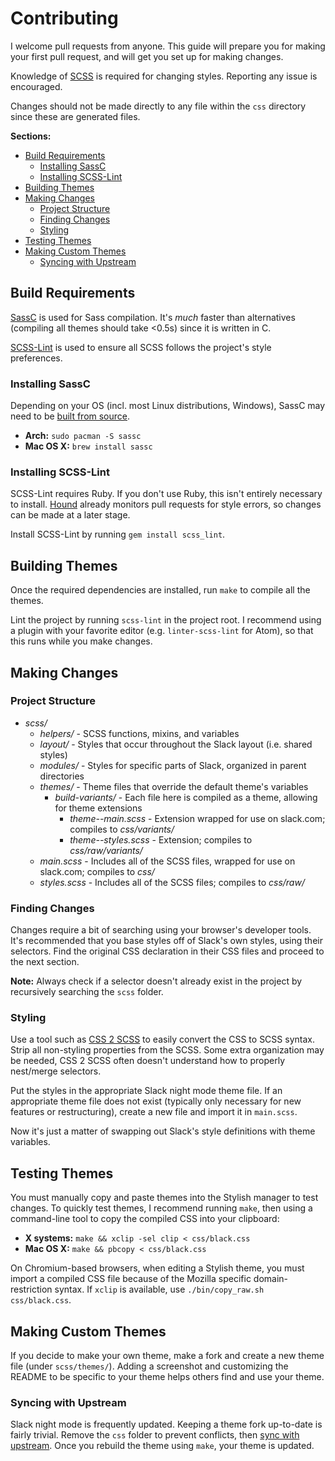 # Contributing
I welcome pull requests from anyone. This guide will prepare you for making your first pull request, and will get you set up for making changes.

Knowledge of [SCSS](http://sass-lang.com/documentation/) is required for changing styles. Reporting any issue is encouraged.

Changes should not be made directly to any file within the `css` directory since these are generated files.

**Sections:**

<!-- TOC depthFrom:2 depthTo:6 withLinks:1 updateOnSave:1 orderedList:0 -->

- [Build Requirements](#build-requirements)
	- [Installing SassC](#installing-sassc)
	- [Installing SCSS-Lint](#installing-scss-lint)
- [Building Themes](#building-themes)
- [Making Changes](#making-changes)
	- [Project Structure](#project-structure)
	- [Finding Changes](#finding-changes)
	- [Styling](#styling)
- [Testing Themes](#testing-themes)
- [Making Custom Themes](#making-custom-themes)
	- [Syncing with Upstream](#syncing-with-upstream)

<!-- /TOC -->

## Build Requirements
[SassC](http://sass-lang.com/libsass#sassc) is used for Sass compilation. It's _much_ faster than alternatives (compiling all themes should take <0.5s) since it is written in C.

[SCSS-Lint](https://github.com/brigade/scss-lint/) is used to ensure all SCSS follows the project's style preferences.

### Installing SassC

Depending on your OS (incl. most Linux distributions, Windows), SassC may need to be [built from source](https://github.com/sass/sassc#documentation).

* **Arch:** `sudo pacman -S sassc`
* **Mac OS X:** `brew install sassc`

### Installing SCSS-Lint

SCSS-Lint requires Ruby. If you don't use Ruby, this isn't entirely necessary to install. [Hound](https://houndci.com/repos) already monitors pull requests for style errors, so changes can be made at a later stage.

Install SCSS-Lint by running `gem install scss_lint`.

## Building Themes

Once the required dependencies are installed, run `make` to compile all the themes.

Lint the project by running `scss-lint` in the project root. I recommend using a plugin with your favorite editor (e.g. `linter-scss-lint` for Atom), so that this runs while you make changes.

## Making Changes

### Project Structure

* _scss/_
  * _helpers/_ - SCSS functions, mixins, and variables
  * _layout/_ - Styles that occur throughout the Slack layout (i.e. shared styles)
  * _modules/_ - Styles for specific parts of Slack, organized in parent directories
  * _themes/_ - Theme files that override the default theme's variables
    * _build-variants/_ - Each file here is compiled as a theme, allowing for theme extensions
      * _theme--main.scss_ - Extension wrapped for use on slack.com; compiles to _css/variants/_
      * _theme--styles.scss_ - Extension; compiles to _css/raw/variants/_
  * _main.scss_ - Includes all of the SCSS files, wrapped for use on slack.com; compiles to _css/_
  * _styles.scss_ - Includes all of the SCSS files; compiles to _css/raw/_

### Finding Changes
Changes require a bit of searching using your browser's developer tools. It's recommended that you base styles off of Slack's own styles, using their selectors. Find the original CSS declaration in their CSS files and proceed to the next section.

**Note:** Always check if a selector doesn't already exist in the project by recursively searching the `scss` folder.

### Styling
Use a tool such as [CSS 2 SCSS](http://css2sass.herokuapp.com/) to easily convert the CSS to SCSS syntax. Strip all non-styling properties from the SCSS. Some extra organization may be needed, CSS 2 SCSS often doesn't understand how to properly nest/merge selectors.

Put the styles in the appropriate Slack night mode theme file. If an appropriate theme file does not exist (typically only necessary for new features or restructuring), create a new file and import it in `main.scss`.

Now it's just a matter of swapping out Slack's style definitions with theme variables.

## Testing Themes

You must manually copy and paste themes into the Stylish manager to test changes. To quickly test themes, I recommend running `make`, then using a command-line tool to copy the compiled CSS into your clipboard:

* **X systems:** `make && xclip -sel clip < css/black.css`
* **Mac OS X:** `make && pbcopy < css/black.css`

On Chromium-based browsers, when editing a Stylish theme, you must import a compiled CSS file because of the Mozilla specific domain-restriction syntax. If `xclip` is available, use `./bin/copy_raw.sh css/black.css`.

## Making Custom Themes
If you decide to make your own theme, make a fork and create a new theme file (under `scss/themes/`). Adding a screenshot and customizing the README to be specific to your theme helps others find and use your theme.

### Syncing with Upstream
Slack night mode is frequently updated. Keeping a theme fork up-to-date is fairly trivial. Remove the `css` folder to prevent conflicts, then [sync with upstream](https://help.github.com/articles/syncing-a-fork/). Once you rebuild the theme using `make`, your theme is updated.
